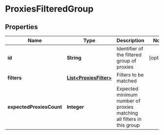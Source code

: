# ProxiesFilteredGroup

## Properties
Name | Type | Description | Notes
------------ | ------------- | ------------- | -------------
**id** | **String** | Identifier of the filtered group of proxies |  [optional]
**filters** | [**List&lt;ProxiesFilter&gt;**](ProxiesFilter.md) | Filters to be matched | 
**expectedProxiesCount** | **Integer** | Expected minimum number of proxies matching all filters in this group | 
